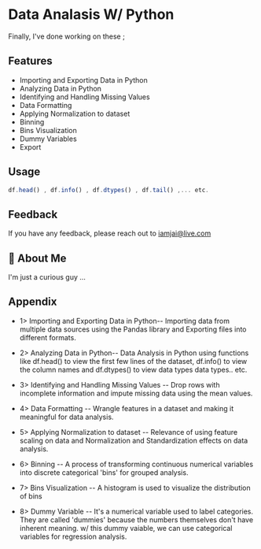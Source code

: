 
# Data Analasis W/ Python

Finally, I've done working on these ;



## Features

- Importing and Exporting Data in Python
- Analyzing Data in Python
- Identifying and Handling Missing Values
- Data Formatting
- Applying Normalization to dataset
- Binning
- Bins Visualization
- Dummy Variables
- Export


## Usage

```javascript
df.head() , df.info() , df.dtypes() , df.tail() ,... etc.

```


## Feedback

If you have any feedback, please reach out to iamjai@live.com


## 🚀 About Me
I'm just a curious guy ...


## Appendix

- 1> Importing and Exporting Data in Python-- 
Importing data from multiple data sources using the Pandas library and Exporting files into different formats.

- 2> Analyzing Data in Python-- 
Data Analysis in Python using functions like df.head() to view the first few lines of the dataset, df.info() to view the column names and df.dtypes() to view data types data types.. etc.

- 3> Identifying and Handling Missing Values -- 
Drop rows with incomplete information and impute missing data using the mean values.

- 4> Data Formatting -- 
Wrangle features in a dataset and making it meaningful for data analysis.

- 5> Applying Normalization to dataset -- 
Relevance of using feature scaling on data and Normalization and Standardization effects on data analysis.

- 6> Binning -- 
A process of transforming continuous numerical variables into discrete categorical 'bins' for grouped analysis.

- 7> Bins Visualization -- 
A histogram is used to visualize the distribution of bins

- 8> Dummy Variable --
It's a numerical variable used to label categories. They are called 'dummies' because the numbers themselves don't have inherent meaning.
w/ this dummy vaiable,  we can use categorical variables for regression analysis.
